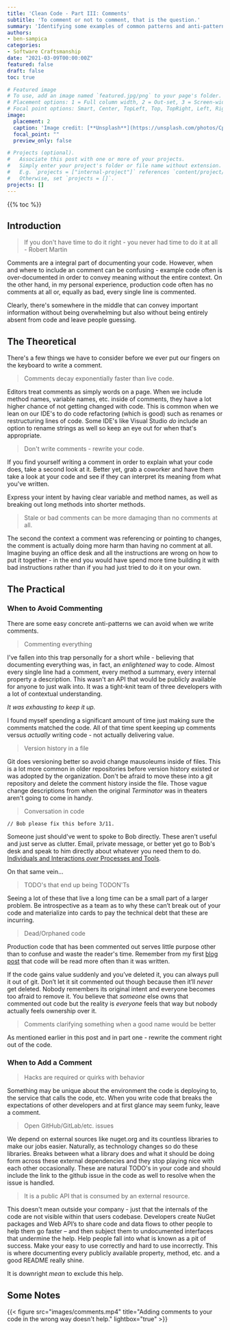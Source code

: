 ```yaml
---
title: 'Clean Code - Part III: Comments'
subtitle: 'To comment or not to comment, that is the question.'
summary: 'Identifying some examples of common patterns and anti-patterns with comments.'
authors:
- ben-sampica
categories:
- Software Craftsmanship
date: "2021-03-09T00:00:00Z"
featured: false
draft: false
toc: true

# Featured image
# To use, add an image named `featured.jpg/png` to your page's folder.
# Placement options: 1 = Full column width, 2 = Out-set, 3 = Screen-width
# Focal point options: Smart, Center, TopLeft, Top, TopRight, Left, Right, BottomLeft, Bottom, BottomRight
image:
  placement: 2
  caption: 'Image credit: [**Unsplash**](https://unsplash.com/photos/CpkOjOcXdUY)'
  focal_point: ""
  preview_only: false

# Projects (optional).
#   Associate this post with one or more of your projects.
#   Simply enter your project's folder or file name without extension.
#   E.g. `projects = ["internal-project"]` references `content/project/deep-learning/index.md`.
#   Otherwise, set `projects = []`.
projects: []
---
```


{{% toc %}}

## Introduction

> If you don't have time to do it right - you never had time to do it at all
> <br/> - Robert Martin

Comments are a integral part of documenting your code. However, when and where to include an comment can be confusing - example code often is over-documented in order to convey meaning without the entire context. On the other hand, in my personal experience, production code often has no comments at all or, equally as bad, every single line is commented.

Clearly, there's somewhere in the middle that can convey important information without being overwhelming but also without being entirely absent from code and leave people guessing.

## The Theoretical

There's a few things we have to consider before we ever put our fingers on the keyboard to write a comment. 

> Comments decay exponentially faster than live code.

Editors treat comments as simply words on a page. When we include method names, variable names, etc. inside of comments, they have a lot higher chance of not getting changed with code. This is common when we lean on our IDE's to do code refactoring (which is good) such as renames or restructuring lines of code. Some IDE's like Visual Studio _do_ include an option to rename strings as well so keep an eye out for when that's appropriate.

> Don't write comments - rewrite your code.

If you find yourself writing a comment in order to explain what your code does, take a second look at it. Better yet, grab a coworker and have them take a look at your code and see if they can interpret its meaning from what you've written. 

Express your intent by having clear variable and method names, as well as breaking out long methods into shorter methods. 

> Stale or bad comments can be more damaging than no comments at all.

The second the context a comment was referencing or pointing to changes, the comment is actually doing more harm than having no comment at all. Imagine buying an office desk and all the instructions are wrong on how to put it together - in the end you would have spend more time building it with bad instructions rather than if you had just tried to do it on your own.

## The Practical

### When to Avoid Commenting

There are some easy concrete anti-patterns we can avoid when we write comments.

> Commenting everything

I've fallen into this trap personally for a short while - believing that documenting everything was, in fact, an _enlightened_ way to code. Almost every single line had a comment, every method a summary, every internal property a description. This wasn't an API that would be publicly available for anyone to just walk into. It was a tight-knit team of three developers with a lot of contextual understanding.

_It was exhausting to keep it up._

I found myself spending a significant amount of time just making sure the comments matched the code. All of that time spent keeping up comments versus _actually_ writing code - not actually delivering value.

> Version history in a file

Git does versioning better so avoid change mausoleums inside of files. This is a lot more common in older repositories before version history existed or was adopted by the organization. Don't be afraid to move these into a git repository and delete the comment history inside the file. Those vague change descriptions from when the original _Terminator_ was in theaters aren't going to come in handy.

> Conversation in code

``` // Bob please fix this before 3/11. ```

Someone just should've went to spoke to Bob directly. These aren't useful and just serve as clutter. Email, private message, or better yet go to Bob's desk and speak to him directly about whatever you need them to do. [Individuals and Interactions _over_ Processes and Tools](https://www.dummies.com/careers/project-management/applying-agile-management-value-1-individuals-and-interactions-over-processes-and-tools/).

On that same vein...

> TODO's that end up being TODON'Ts

Seeing a lot of these that live a long time can be a small part of a larger problem. Be introspective as a team as to why these can’t break out of your code and materialize into cards to pay the technical debt that these are incurring.

> Dead/Orphaned code

Production code that has been commented out serves little purpose other than to confuse and waste the reader's time. Remember from my first [blog post](https://bensampica.com/cleancode1) that code will be read more often than it was written. 

If the code gains value suddenly and you’ve deleted it, you can always pull it out of git. Don’t let it sit commented out though because then it’ll _never_ get deleted. Nobody remembers its original intent and everyone becomes too afraid to remove it. You believe that _someone_ else owns that commented out code but the reality is _everyone_ feels that way but nobody actually feels ownership over it. 

> Comments clarifying something when a good name would be better

As mentioned earlier in this post and in part one - rewrite the comment right out of the code.

### When to Add a Comment

> Hacks are required or quirks with behavior

Something may be unique about the environment the code is deploying to, the service that calls the code, etc. When you write code that breaks the expectations of other developers and at first glance may seem funky, leave a comment.

> Open GitHub/GitLab/etc. issues

We depend on external sources like nuget.org and its countless libraries to make our jobs easier. Naturally, as technology changes so do these libraries. Breaks between what a library does and what it should be doing form across these external dependencies and they stop playing nice with each other occasionally. These are natural TODO's in your code and should include the link to the github issue in the code as well to resolve when the issue is handled.

> It is a public API that is consumed by an external resource.

This doesn't mean outside your company - just that the internals of the code are not visible within that users codebase. Developers create NuGet packages and Web API’s to share code and data flows to other people to help them go faster – and then subject them to undocumented interfaces that undermine the help. Help people fall into what is known as a pit of success. Make your easy to use correctly and hard to use incorrectly. This is where documenting every publicly available property, method, etc. and a good README really shine. 

It is downright *mean* to exclude this help.

## Some Notes

{{< figure src="images/comments.mp4" title="Adding comments to your code in the wrong way doesn't help." lightbox="true" >}}